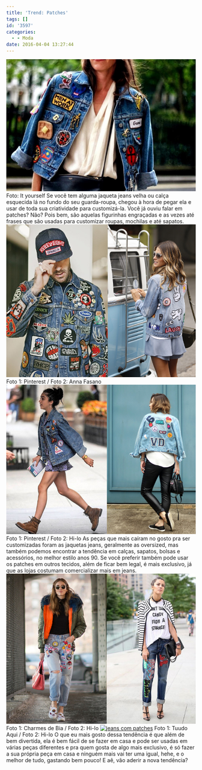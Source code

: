```yaml
---
title: 'Trend: Patches'
tags: []
id: '3597'
categories:
  - - Moda
date: 2016-04-04 13:27:44
---
```


[![Jaqueta com patches](/wp-content/uploads/2016/04/TREND-PATCHES-ityourself.jpg)](/wp-content/uploads/2016/04/TREND-PATCHES-ityourself.jpg) Foto: It yourself Se você tem alguma jaqueta jeans velha ou calça esquecida lá no fundo do seu guarda-roupa, chegou à hora de pegar ela e usar de toda sua criatividade para customizá-la. Você já ouviu falar em patches? Não? Pois bem, são aquelas figurinhas engraçadas e as vezes até frases que são usadas para customizar roupas, mochilas e até sapatos. [![jaqueta jeans com patches](/wp-content/uploads/2016/04/trend-patches-na-jaqueta.jpg)](/wp-content/uploads/2016/04/trend-patches-na-jaqueta.jpg) Foto 1: Pinterest / Foto 2: Anna Fasano [![tendência - patches com jeans](/wp-content/uploads/2016/04/jaquetas-com-patches.jpg)](/wp-content/uploads/2016/04/jaquetas-com-patches.jpg) Foto 1: Pinterest / Foto 2: Hi-lo As peças que mais caíram no gosto pra ser customizadas foram as jaquetas jeans, geralmente as oversized, mas também podemos encontrar a tendência em calças, sapatos, bolsas e acessórios, no melhor estilo anos 90. Se você preferir também pode usar os patches em outros tecidos, além de ficar bem legal, é mais exclusivo, já que as lojas costumam comercializar mais em jeans. [![trend - patches](/wp-content/uploads/2016/04/tendência-patches-na-calça-jeans.jpg)](/wp-content/uploads/2016/04/tendência-patches-na-calça-jeans.jpg) Foto 1: Charmes de Bia / Foto 2: Hi-lo [![jeans com patches](/wp-content/uploads/2016/04/calça-com-patches.jpg)](/wp-content/uploads/2016/04/calça-com-patches.jpg) Foto 1: Tuudo Aqui / Foto 2: Hi-lo O que eu mais gosto dessa tendência é que além de bem divertida, ela é bem fácil de se fazer em casa e pode ser usadas em várias peças diferentes e pra quem gosta de algo mais exclusivo, é só fazer a sua própria peça em casa e ninguém mais vai ter uma igual, hehe, e o melhor de tudo, gastando bem pouco! E aê, vão aderir a nova tendência?
